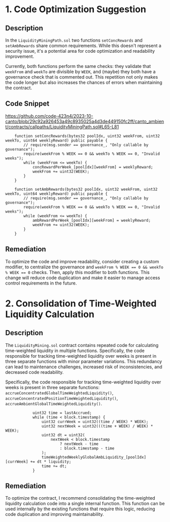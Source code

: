 # 1. Code Optimization Suggestion

## Description

In the `LiquidityMiningPath.sol` two functions `setConcRewards` and `setAmbRewards` share common requirements. While this doesn't represent a security issue, it's a potential area for code optimization and readability improvement.

Currently, both functions perform the same checks: they validate that `weekFrom` and `weekTo` are divisible by `WEEK`, and (maybe) they both have a governance check that is commented out. This repetition not only makes the code longer but also increases the chances of errors when maintaining the contract.

## Code Snippet

https://github.com/code-423n4/2023-10-canto/blob/29c92a926453a49c8935025a4d3de449150fc2ff/canto_ambient/contracts/callpaths/LiquidityMiningPath.sol#L65-L81

```solidity
    function setConcRewards(bytes32 poolIdx, uint32 weekFrom, uint32 weekTo, uint64 weeklyReward) public payable {
        // require(msg.sender == governance_, "Only callable by governance");
        require(weekFrom % WEEK == 0 && weekTo % WEEK == 0, "Invalid weeks");
        while (weekFrom <= weekTo) {
            concRewardPerWeek_[poolIdx][weekFrom] = weeklyReward;
            weekFrom += uint32(WEEK);
        }
    }

    function setAmbRewards(bytes32 poolIdx, uint32 weekFrom, uint32 weekTo, uint64 weeklyReward) public payable {
        // require(msg.sender == governance_, "Only callable by governance");
        require(weekFrom % WEEK == 0 && weekTo % WEEK == 0, "Invalid weeks");
        while (weekFrom <= weekTo) {
            ambRewardPerWeek_[poolIdx][weekFrom] = weeklyReward;
            weekFrom += uint32(WEEK);
        }
    }
```

## Remediation 

To optimize the code and improve readability, consider creating a custom modifier, to centralize the governance and `weekFrom % WEEK == 0 && weekTo % WEEK == 0` checks. Then, apply this modifier to both functions. This change will reduce code duplication and make it easier to manage access control requirements in the future.


# 2. Consolidation of Time-Weighted Liquidity Calculation

## Description

The `LiquidityMining.sol` contract contains repeated code for calculating time-weighted liquidity in multiple functions. Specifically, the code responsible for tracking time-weighted liquidity over weeks is present in three separate functions with minor parameter variations. This redundancy can lead to maintenance challenges, increased risk of inconsistencies, and decreased code readability.

Specifically, the code responsible for tracking time-weighted liquidity over weeks is present in three separate functions:
`accrueConcentratedGlobalTimeWeightedLiquidity()`,
`accrueConcentratedPositionTimeWeightedLiquidity()`,
`accrueAmbientGlobalTimeWeightedLiquidity()`.

```solidity
            uint32 time = lastAccrued;
            while (time < block.timestamp) {
                uint32 currWeek = uint32((time / WEEK) * WEEK);
                uint32 nextWeek = uint32(((time + WEEK) / WEEK) * WEEK);
                uint32 dt = uint32(
                    nextWeek < block.timestamp
                        ? nextWeek - time
                        : block.timestamp - time
                );
                timeWeightedWeeklyGlobalAmbLiquidity_[poolIdx][currWeek] += dt * liquidity;
                time += dt;
            }
```

## Remediation

To optimize the contract, I recommend consolidating the time-weighted liquidity calculation code into a single internal function. This function can be used internally by the existing functions that require this logic, reducing code duplication and improving maintainability.
